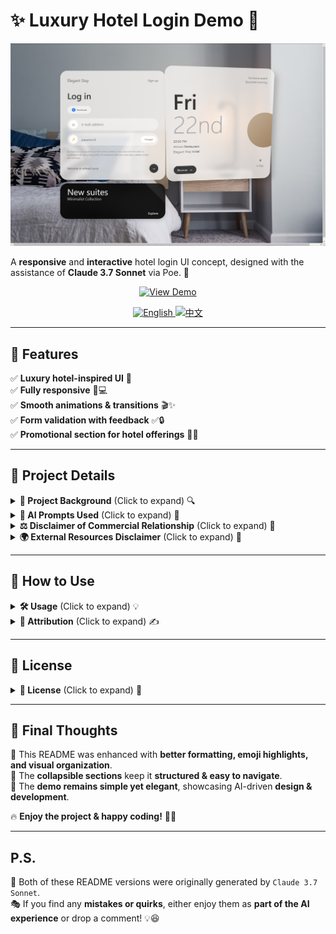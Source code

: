 # ✨ Luxury Hotel Login Demo 🏨
![Demo-image](images/Demo.png)

A **responsive** and **interactive** hotel login UI concept, designed with the assistance of **Claude 3.7 Sonnet** via Poe. 🌟

<p align="center">
  <a href="https://poe.com/preview/VINxtMRiJm2z6AgZuJVA">
    <img src="https://img.shields.io/badge/🔥%20👉%20VIEW%20DEMO-ff5733?style=for-the-badge" alt="View Demo">
  </a>
</p>

<p align="center">
  <a href="README.md">
    <img src="https://img.shields.io/badge/🇬🇧%20ENGLISH-007bff?style=for-the-badge" alt="English">
  </a>
  <a href="README.zh-CN.md">
    <img src="https://img.shields.io/badge/🇨🇳%20中文-FFA500?style=for-the-badge" alt="中文">
  </a>
</p>

---

## 📌 Features
✅ **Luxury hotel-inspired UI** 🎨  
✅ **Fully responsive** 📱💻  
✅ **Smooth animations & transitions** 🎬✨  
✅ **Form validation with feedback** ✅🔒  
✅ **Promotional section for hotel offerings** 🏨🍹  

---

## 📖 **Project Details**
<details>
<summary><strong>📜 Project Background</strong> (Click to expand) 🔍</summary>

🎯 This demo was crafted using **simple prompts + reference images** from `pxdx.studio`.  
💡 **Efficiency**: The core design was completed in just **3 conversation rounds**!  
⚡ **Interactivity**: Animations were added in only **2 rounds**!  
🎨 **Final tuning**: Fonts, text, and colors were adjusted in the last phase.  

Although this is **just a demo**, it showcases how **AI-powered frontend design** can be done in **minutes** even for beginners! 🚀
</details>

<details>
<summary><strong>🧠 AI Prompts Used</strong> (Click to expand) 💬</summary>

💻 **Prompt 1**:  
> `"Completely analyze this interface's functionality and interaction logic, then implement a similar interface with interactive features and a simple data backend, with a frosted glass design style."`

🎨 **Prompt 2**:  
> `"Can you mimic this part of the design style as much as possible? You can first analyze its layout and design style."`

These minimal prompts, combined with reference images, were enough to **generate functional code** with high accuracy! 🔥
</details>

<details>
<summary><strong>⚖️ Disclaimer of Commercial Relationship</strong> (Click to expand) 🚫</summary>

🚀 I am a **paid user of Poe**, but **I have no commercial affiliation** with **Anthropic (Claude)** or **Poe**.  

💡 This project was created **purely for learning and exploration**. Any mention of `Claude 3.7 Sonnet` or `Poe` is **for transparency and attribution purposes only**.
</details>

<details>
<summary><strong>🌍 External Resources Disclaimer</strong> (Click to expand) 🔗</summary>

This project includes **references to external resources** via **Content Security Policy (CSP)**. Here are key points:  

1️⃣ **Background Image**:  
   - 🌆 Sourced from **Unsplash** (`https://images.unsplash.com/photo-1522771739844-6a9f6d5f14af`).  
   
2️⃣ **Content Security Policy**:  
   - 🔐 Includes permissions for **Bootstrap, jQuery**, etc.  
   - 🔍 These permissions were **auto-generated** and may **not all be used**.  

3️⃣ **Actual Resource Usage**:  
   - 📄 Only some external resources are actually loaded – check the **`<script>` and `<link>` tags** to confirm.  

4️⃣ **🔑 Unicode Icons**:  
   - This demo uses **Unicode characters** (e.g., `🔑`) instead of external icon libraries.  

5️⃣ **❌ No Data Collection**:  
   - This project does **not** collect, store, or process **any user data** – login is **simulated**.
</details>

---

## 🚀 **How to Use**
<details>
<summary><strong>🛠️ Usage</strong> (Click to expand) 💡</summary>

This project is for **demonstration purposes only**.  
Feel free to use it for **learning & inspiration**, but please respect the **attribution guidelines** below. 🎨🙏
</details>

<details>
<summary><strong>🎨 Attribution</strong> (Click to expand) ✍️</summary>

- **UI & Code** → Created with **Claude 3.7 Sonnet** 🤖  
- **Background** → Image from **Unsplash** 📷  
- **Design Reference** → Inspired by `pxdx.studio` 🎨  
- **Original Concept** → [Instagram Post](https://www.instagram.com/p/C7j8A5Et67s/?utm_source=ig_web_copy_link)  

📌 **Reference Image:**  
![Reference Image](images/reference-image.png)  

🙏 If you use or reference this work, I’d **greatly appreciate** a credit to `@lepadphone`! 🎉
</details>

---

## 📜 **License**
<details>
<summary><strong>📄 License</strong> (Click to expand) 🚫</summary>

⚠️ **This project is for educational and personal use only.**  

❌ **Commercial use is strictly prohibited.**  
📌 **Any derivative works must retain this non-commercial restriction.**
</details>

---

## 💬 **Final Thoughts**
🔹 This README was enhanced with **better formatting, emoji highlights, and visual organization**.  
🔹 The **collapsible sections** keep it **structured & easy to navigate**.  
🔹 The **demo remains simple yet elegant**, showcasing AI-driven **design & development**.  

🔥 **Enjoy the project & happy coding!** 🚀🎨  

---

## **P.S.**  
🤖 Both of these README versions were originally generated by `Claude 3.7 Sonnet`.  
🎭 If you find any **mistakes or quirks**, either enjoy them as **part of the AI experience** or drop a comment! 💡😆  
